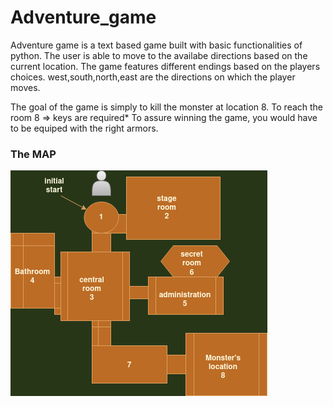 # Adventure_game
Adventure game is a text based game built with basic functionalities of python. 
The user is able to move to the availabe directions based on the current location. The game features different endings based on the players choices.
west,south,north,east are the directions on which the player moves.

The goal of the game is simply to kill the monster at location 8.
To reach the room 8 => keys are required*
To assure winning the game, you would have to be equiped with the right armors.

### The MAP

![](https://raw.githubusercontent.com/ayoubelmohamedi/Adventure_game/main/GameMap.drawio.png?token=GHSAT0AAAAAABRCX2PMQRRXH6SJ4ACGXTBOYRSNU3A)
